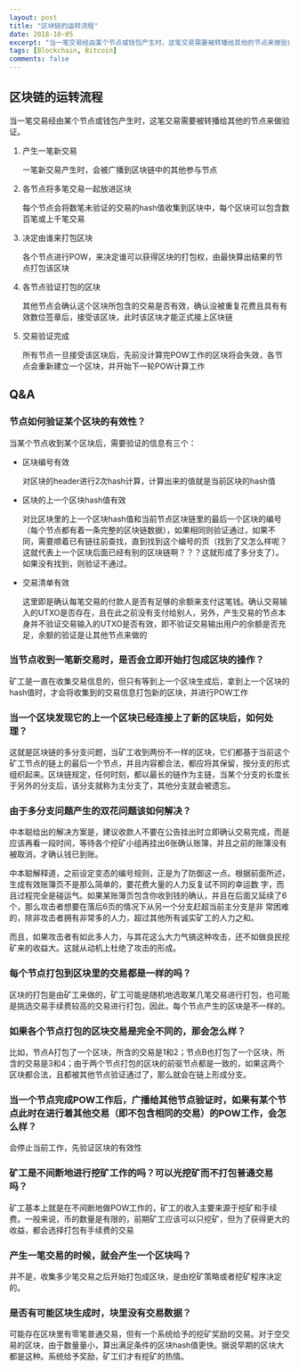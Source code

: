 ```yaml
---
layout: post
title: "区块链的运转流程"
date: 2018-10-05
excerpt: "当一笔交易经由某个节点或钱包产生时，这笔交易需要被转播给其他的节点来做验证。"
tags: [Blockchain, Bitcoin]
comments: false
---
```


## 区块链的运转流程

当一笔交易经由某个节点或钱包产生时，这笔交易需要被转播给其他的节点来做验证。

1. 产生一笔新交易

    一笔新交易产生时，会被广播到区块链中的其他参与节点

2. 各节点将多笔交易一起放进区块

    每个节点会将数笔未验证的交易的hash值收集到区块中，每个区块可以包含数百笔或上千笔交易

3. 决定由谁来打包区块

    各个节点进行POW，来决定谁可以获得区块的打包权，由最快算出结果的节点打包该区块

4. 各节点验证打包的区块

    其他节点会确认这个区块所包含的交易是否有效，确认没被重复花费且具有有效数位签章后，接受该区块，此时该区块才能正式接上区块链

5. 交易验证完成

    所有节点一旦接受该区块后，先前没计算完POW工作的区块将会失效，各节点会重新建立一个区块，并开始下一轮POW计算工作

## Q&A

### 节点如何验证某个区块的有效性？

当某个节点收到某个区块后，需要验证的信息有三个：

* 区块编号有效

    对区块的header进行2次hash计算，计算出来的值就是当前区块的hash值

* 区块的上一个区块hash值有效

    对比区块里的上一个区块hash值和当前节点区块链里的最后一个区块的编号（每个节点都有着一条完整的区块链数据），如果相同则验证通过，如果不同，需要顺着已有链往前查找，直到找到这个编号的页（找到了又怎么样呢？这就代表上一个区块后面已经有别的区块链啊？？？这就形成了多分支了）。如果没有找到，则验证不通过。

* 交易清单有效

    这里即是确认每笔交易的付款人是否有足够的余额来支付这笔钱。确认交易输入的UTXO是否存在，且在此之前没有支付给别人，另外，产生交易的节点本身并不验证交易输入的UTXO是否有效，即不验证交易输出用户的余额是否充足，余额的验证是让其他节点来做的

### 当节点收到一笔新交易时，是否会立即开始打包成区块的操作？

矿工是一直在收集交易信息的，但只有等到上一个区块生成后，拿到上一个区块的hash值时，才会将收集到的交易信息打包新的区块，并进行POW工作

### 当一个区块发现它的上一个区块已经连接上了新的区块后，如何处理？

这就是区块链的多分支问题，当矿工收到两份不一样的区块，它们都基于当前这个矿工节点的链上的最后一个节点，并且内容都合法，都应将其保留，按分支的形式组织起来。区块链规定，任何时刻，都以最长的链作为主链，当某个分支的长度长于另外的分支后，该分支就称为主分支了，其他分支就会被遗忘。

### 由于多分支问题产生的双花问题该如何解决？

中本聪给出的解决方案是，建议收款人不要在公告挂出时立即确认交易完成，而是应该再看一段时间，等待各个挖矿小组再挂出6张确认账簿，并且之前的账簿没有被取消，才确认钱已到账。

中本聪解释道，之前设定变态的编号规则，正是为了防御这一点。根据前面所述，生成有效账簿页不是那么简单的，要花费大量的人力反复试不同的幸运数 字，而且过程完全是碰运气。如果某账簿页包含你收到钱的确认，并且在后面又延续了6个，那么攻击者想要在落后6页的情况下从另一个分支赶超当前主分支是非 常困难的，除非攻击者拥有非常多的人力，超过其他所有诚实矿工的人力之和。

而且，如果攻击者有如此多人力，与其花这么大力气搞这种攻击，还不如做良民挖矿来的收益大。这就从动机上杜绝了攻击的形成。

### 每个节点打包到区块里的交易都是一样的吗？

区块的打包是由矿工来做的，矿工可能是随机地选取某几笔交易进行打包，也可能是挑选交易手续费较高的交易进行打包，因此，每个节点产生的区块是不一样的。

### 如果各个节点打包的区块交易是完全不同的，那会怎么样？

比如，节点A打包了一个区块，所含的交易是1和2；节点B也打包了一个区块，所含的交易是3和4；由于两个节点打包的区块的前驱节点都是一致的，如果这两个区块都合法，且都被其他节点验证通过了，那么就会在链上形成分支。

### 当一个节点完成POW工作后，广播给其他节点验证时，如果有某个节点此时在进行着其他交易（即不包含相同的交易）的POW工作，会怎么样？

会停止当前工作，先验证区块的有效性

### 矿工是不间断地进行挖矿工作的吗？可以光挖矿而不打包普通交易吗？

矿工基本上就是在不间断地做POW工作的，矿工的收入主要来源于挖矿和手续费。一般来说，币的数量是有限的，前期矿工应该可以只挖矿，但为了获得更大的收益，都会选择打包有手续费的交易

### 产生一笔交易的时候，就会产生一个区块吗？

并不是，收集多少笔交易之后开始打包成区块，是由挖矿策略或者挖矿程序决定的。

### 是否有可能区块生成时，块里没有交易数据？

可能存在区块里有零笔普通交易，但有一个系统给予的挖矿奖励的交易。对于空交易的区块，由于数量量小，算出满足条件的区块hash值更快。据说早期的区块大都是这种。系统给予奖励，矿工们才有挖矿的热情。
